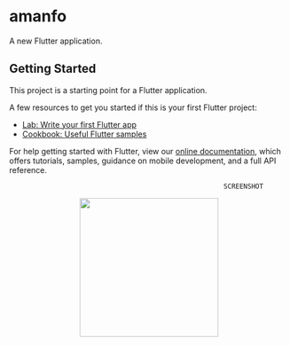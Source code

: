 # amanfo

A new Flutter application.

## Getting Started

This project is a starting point for a Flutter application.

A few resources to get you started if this is your first Flutter project:

- [Lab: Write your first Flutter app](https://flutter.dev/docs/get-started/codelab)
- [Cookbook: Useful Flutter samples](https://flutter.dev/docs/cookbook)

For help getting started with Flutter, view our
[online documentation](https://flutter.dev/docs), which offers tutorials,
samples, guidance on mobile development, and a full API reference.

                                                          SCREENSHOT 
<p align="center">
  <img src="https://user-images.githubusercontent.com/67824486/91398359-d99ad300-e833-11ea-8748-e60fc61fdcf7.png" width="250" hspace="4">
</p>
